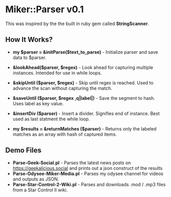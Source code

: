 # Miker::Parser v0.1

This was inspired by the the built in ruby gem called **StringScanner**. 

## How It Works?

- **my $parser = &initParse($text_to_parse)** - Initialize parser and save data to $parser.

- **&lookAhead($parser, $regex)** - Look ahead for capturing multiple instances. Intended for use in while loops. 

- **&skipUntil ($parser, $regex)** - Skip until regex is reached. Used to advance the scan without capturing the match. 

- **&saveUntil ($parser, $regex ,q|label|)** - Save the segment to hash. Uses label as key value.

- **&insertDiv ($parser)** - Insert a divider. Signifies end of instance. Best used as last statment the while loop.

- **my $results = &returnMatches ($parser)** - Returns only the labeled matches as an array with hash of captured items.

## Demo Files

- **Parse-Geek-Social.pl** - Parses the latest news posts on https://geekalicious.social and prints out a json  construct of the results
- **Parse-Odysee-Miker-Media.pl** - Parses my odysee channel for videos and outputs as JSON.
- **Parse-Star-Control-2-Wiki.pl** - Parses and downloads .mod / .mp3 files from a Star Control II wiki.
